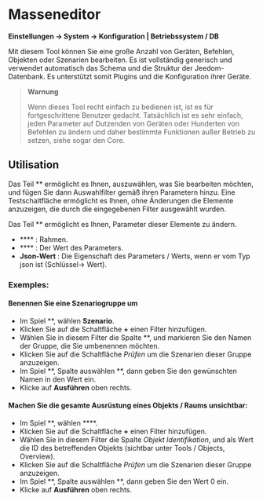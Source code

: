 # Masseneditor
**Einstellungen → System → Konfiguration | Betriebssystem / DB**

Mit diesem Tool können Sie eine große Anzahl von Geräten, Befehlen, Objekten oder Szenarien bearbeiten. Es ist vollständig generisch und verwendet automatisch das Schema und die Struktur der Jeedom-Datenbank. Es unterstützt somit Plugins und die Konfiguration ihrer Geräte.

> **Warnung**
>
> Wenn dieses Tool recht einfach zu bedienen ist, ist es für fortgeschrittene Benutzer gedacht. Tatsächlich ist es sehr einfach, jeden Parameter auf Dutzenden von Geräten oder Hunderten von Befehlen zu ändern und daher bestimmte Funktionen außer Betrieb zu setzen, siehe sogar den Core.

## Utilisation

Das Teil ** ermöglicht es Ihnen, auszuwählen, was Sie bearbeiten möchten, und fügen Sie dann Auswahlfilter gemäß ihren Parametern hinzu. Eine Testschaltfläche ermöglicht es Ihnen, ohne Änderungen die Elemente anzuzeigen, die durch die eingegebenen Filter ausgewählt wurden.

Das Teil ** ermöglicht es Ihnen, Parameter dieser Elemente zu ändern.

- **** : Rahmen.
- **** : Der Wert des Parameters.
- **Json-Wert** : Die Eigenschaft des Parameters / Werts, wenn er vom Typ json ist (Schlüssel-> Wert).

### Exemples:

#### Benennen Sie eine Szenariogruppe um

- Im Spiel **, wählen **Szenario**.
- Klicken Sie auf die Schaltfläche **+** einen Filter hinzufügen.
- Wählen Sie in diesem Filter die Spalte **, und markieren Sie den Namen der Gruppe, die Sie umbenennen möchten.
- Klicken Sie auf die Schaltfläche *Prüfen* um die Szenarien dieser Gruppe anzuzeigen.
- Im Spiel **, Spalte auswählen **, dann geben Sie den gewünschten Namen in den Wert ein.
- Klicke auf **Ausführen** oben rechts.

#### Machen Sie die gesamte Ausrüstung eines Objekts / Raums unsichtbar:

- Im Spiel **, wählen ****.
- Klicken Sie auf die Schaltfläche **+** einen Filter hinzufügen.
- Wählen Sie in diesem Filter die Spalte *Objekt Identifikation*, und als Wert die ID des betreffenden Objekts (sichtbar unter Tools / Objects, Overview).
- Klicken Sie auf die Schaltfläche *Prüfen* um die Szenarien dieser Gruppe anzuzeigen.
- Im Spiel **, Spalte auswählen **, dann geben Sie den Wert 0 ein.
- Klicke auf **Ausführen** oben rechts.